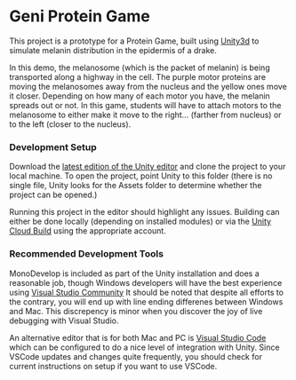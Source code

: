 # Geni Protein Game

This project is a prototype for a Protein Game, built using
[Unity3d](http://unity3d.com) to simulate melanin distribution in the
epidermis of a drake.

In this demo, the melanosome (which is the packet of melanin) is being
transported along a highway in the cell. The purple motor proteins are
moving the melanosomes away from the nucleus and the yellow ones move it
closer. Depending on how many of each motor you have, the melanin spreads
out or not. In this game, students will have to attach motors to the
melanosome to either make it move to the right… (farther from nucleus) or
to the left (closer to the nucleus).

### Development Setup

Download the [latest edition of the Unity editor](http://store.unity3d.com)
and clone the project to your local machine. To open the project, point Unity
to this folder (there is no single file, Unity looks for the Assets folder to
determine whether the project can be opened.)

Running this project in the editor should highlight any issues. Building can
either be done locally (depending on installed modules) or via the
[Unity Cloud Build](https://build.cloud.unity3d.com/orgs/concord-consortium/projects/geni-protein-game/)
using the appropriate account.

### Recommended Development Tools

MonoDevelop is included as part of the Unity installation and does a reasonable
job, though Windows developers will have the best experience using
[Visual Studio Community](https://www.visualstudio.com/en-us/products/visual-studio-community-vs.aspx)
It should be noted that despite all efforts to the contrary, you will end up
with line ending differenes between Windows and Mac. This discrepency is minor
when you discover the joy of live debugging with Visual Studio.

An alternative editor that is for both Mac and PC is [Visual Studio Code](https://code.visualstudio.com)
which can be configured to do a nice level of integration with Unity. Since
VSCode updates and changes quite frequently, you should check for current
instructions on setup if you want to use VSCode.

